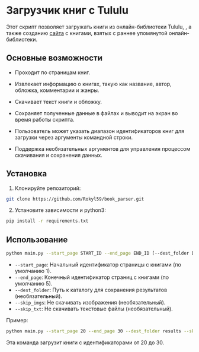 # Загрузчик книг с Tululu

Этот скрипт позволяет загружать книги из онлайн-библиотеки Tululu, , а также созданию [сайта](https://rokyl59.github.io/book_parser/pages/index1.html) с книгами, взятых с раннее упомянутой онлайн-библиотеки.


## Основные возможности

* Проходит по страницам книг.

* Извлекает информацию о книгах, такую как название, автор, обложка, комментарии и жанры.

* Скачивает текст книги и обложку.

* Сохраняет полученные данные в файлах и выводит на экран во время работы скрипта.

* Пользователь может указать диапазон идентификаторов книг для загрузки через аргументы командной строки.

* Поддержка необязательных аргументов для управления процессом скачивания и сохранения данных.

## Установка

1. Клонируйте репозиторий:

```bash
git clone https://github.com/Rokyl59/book_parser.git
```

2. Установите зависимости и python3:

```bash
pip install -r requirements.txt
```

## Использование

```bash
python main.py --start_page START_ID --end_page END_ID [--dest_folder DEST_FOLDER] [--skip_imgs] [--skip_txt]
```

* `--start_page`: Начальный идентификатор страницы с книгами (по умолчанию 1).
* `--end_page`: Конечный идентификатор страниц с книгами (по умолчанию 5).
* `--dest_folder`: Путь к каталогу для сохранения результатов (необязательный).
* `--skip_imgs`: Не скачивать изображения (необязательный).
* `--skip_txt`: Не скачивать текстовые файлы (необязательный).

Пример:

```bash
python main.py --start_page 20 --end_page 30 --dest_folder results --skip_txt
```

Эта команда загрузит книги с идентификаторами от 20 до 30.

